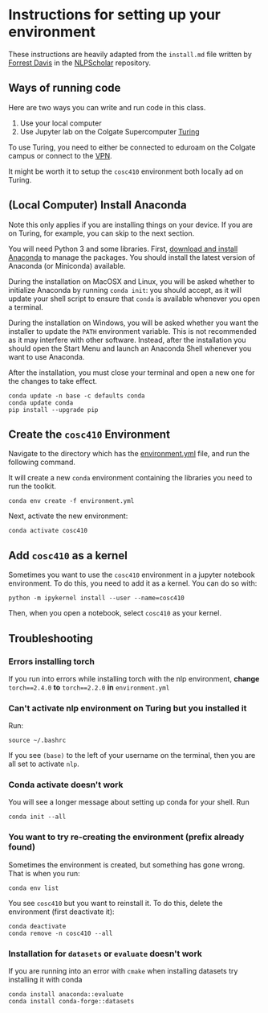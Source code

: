 # Instructions for setting up your environment 

These instructions are heavily adapted from the `install.md` file written by [Forrest Davis](https://forrestdavis.github.io/) in the [NLPScholar](https://github.com/forrestdavis/NLPScholar/tree/main) repository. 


## Ways of running code

Here are two ways you can write and run code in this class. 

1. Use your local computer
2. Use Jupyter lab on the Colgate Supercomputer [Turing](https://turing.colgate.edu/)

To use Turing, you need to either be connected to eduroam on the Colgate campus or connect to the [VPN](https://www.colgate.edu/about/campus-services-and-resources/vpn-connections-campus-network). 

It might be worth it to setup the `cosc410` environment both locally ad on Turing. 


## (Local Computer) Install Anaconda

Note this only applies if you are installing things on your device. If you are on Turing, for example, you can skip to the next section. 

You will need Python 3 and some libraries. First, [download and install
Anaconda](https://www.anaconda.com/download) to manage the packages. You
should install the latest version of Anaconda (or Miniconda) available.

During the installation on MacOSX and Linux, you will be asked whether to
initialize Anaconda by running `conda init`: you should accept, as it will update your shell script to ensure that `conda` is available whenever you open a terminal.  

During the installation on Windows, you will be asked whether you
want the installer to update the `PATH` environment variable. This is not
recommended as it may interfere with other software. Instead, after the
installation you should open the Start Menu and launch an Anaconda Shell
whenever you want to use Anaconda.

After the installation, you must close your terminal and open a new
one for the changes to take effect.

    conda update -n base -c defaults conda
    conda update conda 
    pip install --upgrade pip

## Create the `cosc410` Environment

Navigate to the directory which has the [environment.yml](environment.yml) file, and run the following command. 

It will create a new `conda` environment containing the libraries you need to run the toolkit.  

    conda env create -f environment.yml

Next, activate the new environment:

    conda activate cosc410

## Add `cosc410` as a kernel 

Sometimes you want to use the `cosc410` environment in a jupyter notebook environment. To do this, you need to add it as a kernel. You can do so with: 
 

    python -m ipykernel install --user --name=cosc410 

Then, when you open a notebook, select `cosc410` as your kernel.

## Troubleshooting


### Errors installing torch 

If you run into errors while installing torch with the nlp environment,
**change** `torch==2.4.0` **to** `torch==2.2.0`  **in** `environment.yml` 

### Can't activate nlp environment on Turing but you installed it

Run: 

    source ~/.bashrc

If you see `(base)` to the left of your username on the terminal, then you are
all set to activate `nlp`. 


### Conda activate doesn't work

You will see a longer message about setting up conda for your shell. Run 

    conda init --all


### You want to try re-creating the environment (prefix already found)

Sometimes the environment is created, but something has gone wrong. That is when
you run: 

    conda env list 

You see `cosc410` but you want to reinstall it. To do this, delete the environment (first deactivate it): 

    conda deactivate 
    conda remove -n cosc410 --all 


### Installation for `datasets` or `evaluate` doesn't work
If you are running into an error with `cmake` when installing datasets try installing it with conda

```
conda install anaconda::evaluate
conda install conda-forge::datasets 
```
